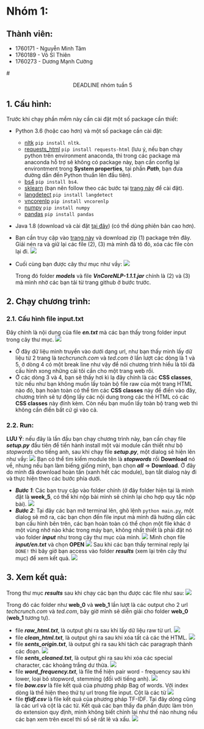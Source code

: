 #  Nhóm 1: 
## Thành viên:
* 1760171 - Nguyễn Minh Tâm
* 1760189 - Võ Sĩ Thiên
* 1760273 - Dương Mạnh Cường
  
#<center> DEADLINE nhóm tuần 5</center>

## 1. Cấu hình:
Trước khi chạy phần mềm này cần cài đặt một số package cần thiết:
* Python 3.6 (hoặc cao hơn) và một số package cần cài đặt:
  * [nltk](https://pypi.org/project/nltk/) `pip install nltk`.
  * [requests_html](https://pypi.org/project/requests-html/) `pip install requests-html` (lưu ý, nếu bạn chạy python trên environment anaconda, thì trong các package mà anaconda hỗ trợ sẽ không có package này, bạn cần config lại environtment trong **System properties**, tại phần ***Path***, bạn đưa đường dẫn đến Python thuần lên đầu tiên).
  * [bs4](https://pypi.org/project/bs4/) `pip install bs4`.
  * [sklearn](https://pypi.org/project/scikit-learn/) (bạn nên follow theo các bước tại [trang này](https://calebshortt.com/2016/01/15/installing-scikit-learn-python-data-mining-library/?fbclid=IwAR0kICcfhFcZiaRxTxSXl62ub3y10XwUMg_QEqDC3goo99uDFhnvWqU7rQo) để cài đặt).
  * [langdetect](https://pypi.org/project/langdetect/) `pip install langdetect`
  * [vncorenlp](https://github.com/vncorenlp/VnCoreNLP) `pip install vncorenlp`
  * [numpy](https://pypi.org/project/numpy/) `pip install numpy`
  * [pandas](https://pypi.org/project/pandas/) `pip install pandas`
* Java 1.8 (download và cài đặt [tại đây](https://www.oracle.com/java/technologies/javase/javase-jdk8-downloads.html)) (có thể dùng phiên bản cao hơn).
* Bạn cần truy cập vào [trang này](https://github.com/vncorenlp/VnCoreNLP) và download zip (1) package trên đây. Giải nén ra và giữ lại các file (2), (3) mà mình đã tô đỏ, xóa các file còn lại đi.
  ![](https://f24-zpg.zdn.vn/6495283539332635159/b112df4cfcd1068f5fc0.jpg)
* Cuối cùng bạn được cây thư mục như vầy:
  ![](https://f27-zpg.zdn.vn/8149475308597219191/61e5af950931f36faa20.jpg)

  Trong đó folder ***models*** và file ***VnCoreNLP-1.1.1.jar*** chính là (2) và (3) mà mình nhờ các bạn tải từ trang github ở bước trước.
## 2. Chạy chương trình:
### 2.1. Cấu hình file input.txt
Đây chính là nội dung của file ***en.txt*** mà các bạn thấy trong folder input trong cây thư mục.
![](https://f29-zpg.zdn.vn/5867251778297200192/1afa0140a0e45aba03f5.jpg)

* Ở đây dữ liệu mình truyền vào dưới dạng url, như bạn thấy mình lấy dữ liệu từ 2 trang là *techcrunch.com* và *ted.com* ở lần lượt các dòng là 1 và 5, ở dòng 4 có một break line như vậy để nói chương trình hiểu là tôi đã cấu hình xong những cái tôi cần cho một trang web rồi.
* Ở các dòng 3 và 4, bạn sẽ thấy hơi kì lạ đây chính là các **CSS classes**, tức nếu như bạn không muốn lấy toàn bộ file raw của một trang HTML nào đó, bạn hoàn toàn có thể tìm các **CSS classes** này để điền vào đây, chương trình sẽ tự động lấy các nội dung trong các thẻ HTML có các **CSS classes** này đính kèm. Còn nếu bạn muốn lấy toàn bộ trang web thì không cần điền bất cứ gì vào cả.

### 2.2. Run:
**LƯU Ý**: nếu đây là lần đầu bạn chạy chương trình này, bạn cần chạy file ***setup.py*** đầu tiên để tiến hành install một vài module cần thiết như bộ *stopwords* cho tiếng anh, sau khi chạy file ***setup.py***, một dialog sẽ hiện lên như vầy:
![](https://f26-zpg.zdn.vn/3430714110328706742/54d0a9ae2d0ad7548e1b.jpg)
Bạn có thể tìm kiếm module tên là ***stopwords*** rồi **Download** nó về, nhưng nếu bạn làm biếng giống mình, bạn chọn ***all*** => **Download**. Ở đây do mình đã download hoàn tấn (xanh hết các module), bạn tắt dialog này đi và thực hiện theo các bước phía dưới.
* ***Bước 1***: Các bạn truy cập vào folder chính (ở đây folder hiện tại là mình đặt là **week_5**, có thể khi nộp bài mình sẽ chỉnh lại cho hợp quy tắc nộp bài).
![](https://f29-zpg.zdn.vn/2729427518340791352/669f001db6b94ce715a8.jpg)
* ***Bước 2***: Tại đây các bạn mở terminal lên, ghõ lệnh `python main.py`, một dialog sẽ mở ra, các bạn chọn đến file input mà mình đã hướng dẫn các bạn cấu hình bên trên, các bạn hoàn toàn có thể chọn một file khác ở một vùng nhớ nào khác trong máy bạn, không nhất thiết là phải đặt nó vào folder ***input*** như trong cây thư mục của mình.
  ![](https://f29-zpg.zdn.vn/3709711026886004848/9c4fc1704fd4b58aecc5.jpg)
  Mình chọn file ***input/en.txt*** và chọn **OPEN**
  ![](https://f24-zpg.zdn.vn/1391127233206534167/dcb248e1c5453f1b6654.jpg)
  Sau khi các bạn thấy terminal reply lại `DONE!` thì bây giờ bạn access vào folder ***results*** (xem lại trên cây thư mục) để xem kết quả.
  ![](https://f31-zpg.zdn.vn/6081207806550966715/c9cc5669dccd26937fdc.jpg)

## 3. Xem kết quả:
Trong thư mục ***results*** sau khi chạy các bạn thu được các file như sau:
![](https://f27-zpg.zdn.vn/4901583652990868059/afb65ac3c4673e396776.jpg)

Trong đó các folder như **web_0** và **web_1** lần lượt là các output cho 2 url *techcrunch.com* và *ted.com*, bây giờ mình sẽ diễn giải cho folder **web_0** (**web_1** tương tự).
  * file ***raw_html.txt***, là output ghi ra sau khi lấy dữ liệu raw từ url.
    ![](https://f28-zpg.zdn.vn/1243786903260448910/d2e3ebf67252880cd143.jpg)
  * file ***clean_html.txt***, là output ghi ra sau khi xóa tất cả các thẻ HTML.
    ![](https://f30-zpg.zdn.vn/9206744890356068288/470e600df6a90cf755b8.jpg)
  * file ***sents_origin.txt***, là output ghi ra sau khi tách các paragraph thành các đoạn.
    ![](https://f31-zpg.zdn.vn/4693574172612765203/b507e74174e58ebbd7f4.jpg)
  * file ***sents_cleaned.txt***, là output ghi ra sau khi xóa các special character, các khoảng trắng dư thừa.
    ![](https://f31-zpg.zdn.vn/5383511323365976590/acf534d4a5705f2e0661.jpg)
  * file ***word_frequency.txt***, là file thể hiện pair word - frequency sau khi lower, loại bỏ stopword, stemming (đối với tiếng anh).
    ![](https://f28-zpg.zdn.vn/1257685239360212575/e74e28f2c7563d086447.jpg)
  * file ***bow.csv*** là file kết quả của phương pháp Bag of words. Với index dòng là thể hiện theo thứ tự url trong file input. Cột là các từ
    ![](https://b-f25-zpg.zdn.vn/3759676337494580920/8be59d2e708a8ad4d39b.jpg)
  * file ***tfidf.csv*** là file kết quả của phương pháp TF-IDF. Tại đây dòng cũng là các url và cột là các từ. Kết quả các bạn thấy đa phần được làm tròn do extension quy định, mình không biết chỉnh lại như thế nào nhưng nếu các bạn xem trên excel thì số sẽ rất lẽ và xấu.
    ![](https://f29-zpg.zdn.vn/3090931627046997185/5e48c4d32e77d4298d66.jpg)

